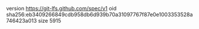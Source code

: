 version https://git-lfs.github.com/spec/v1
oid sha256:eb3409266849cdb958db6d939b70a31097767f87e0e1003353528a746423a013
size 5915
